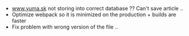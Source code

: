 - www.yuma.sk not storing into correct database ?? Can't save article ..
- Optimize webpack so it is minimized on the production + builds are faster
- Fix problem with wrong version of the file .. 